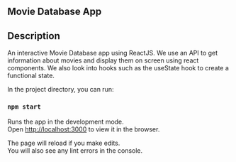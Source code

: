 ## Movie Database App

## Description
An interactive Movie Database app using ReactJS. We use an API to get information about movies and display them on screen using react components. We also look into hooks such as the useState hook to create a functional state.

In the project directory, you can run:

### `npm start`

Runs the app in the development mode.<br />
Open [http://localhost:3000](http://localhost:3000) to view it in the browser.

The page will reload if you make edits.<br />
You will also see any lint errors in the console.
